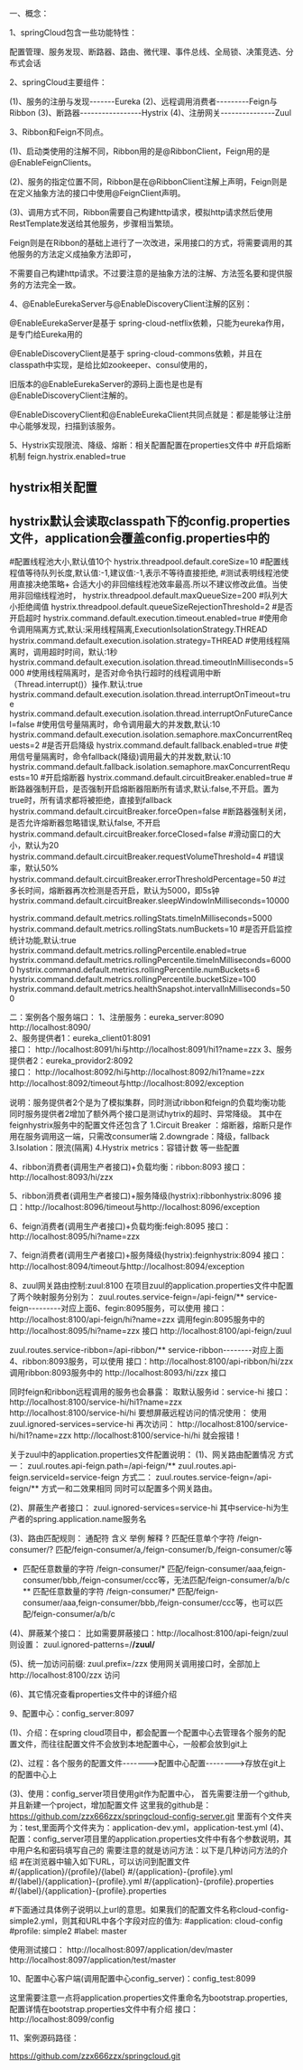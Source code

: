一、概念：

1、springCloud包含一些功能特性：

配置管理、服务发现、断路器、路由、微代理、事件总线、全局锁、决策竞选、分布式会话

2、springCloud主要组件：

(1)、服务的注册与发现-------Eureka
(2)、远程调用消费者---------Feign与Ribbon
(3)、断路器-----------------Hystrix
(4)、注册网关---------------Zuul

3、Ribbon和Feign不同点。

(1)、启动类使用的注解不同，Ribbon用的是@RibbonClient，Feign用的是@EnableFeignClients。

(2)、服务的指定位置不同，Ribbon是在@RibbonClient注解上声明，Feign则是在定义抽象方法的接口中使用@FeignClient声明。

(3)、调用方式不同，Ribbon需要自己构建http请求，模拟http请求然后使用RestTemplate发送给其他服务，步骤相当繁琐。

  Feign则是在Ribbon的基础上进行了一次改进，采用接口的方式，将需要调用的其他服务的方法定义成抽象方法即可，

  不需要自己构建http请求。不过要注意的是抽象方法的注解、方法签名要和提供服务的方法完全一致。

4、@EnableEurekaServer与@EnableDiscoveryClient注解的区别：

@EnableEurekaServer是基于 spring-cloud-netflix依赖，只能为eureka作用，是专门给Eureka用的 

@EnableDiscoveryClient是基于 spring-cloud-commons依赖，并且在classpath中实现，是给比如zookeeper、consul使用的， 

旧版本的@EnableEurekaServer的源码上面也是也是有@EnableDiscoveryClient注解的。 

@EnableDiscoveryClient和@EnableEurekaClient共同点就是：都是能够让注册中心能够发现，扫描到该服务。

5、Hystrix实现限流、降级、熔断：相关配置配置在properties文件中
#开启熔断机制
feign.hystrix.enabled=true
## hystrix相关配置
## hystrix默认会读取classpath下的config.properties文件，application会覆盖config.properties中的
#配置线程池大小,默认值10个
hystrix.threadpool.default.coreSize=10
#配置线程值等待队列长度,默认值:-1,建议值:-1,表示不等待直接拒绝,
#测试表明线程池使用直接决绝策略+ 合适大小的非回缩线程池效率最高.所以不建议修改此值。当使用非回缩线程池时，
hystrix.threadpool.default.maxQueueSize=200
#队列大小拒绝阈值
hystrix.threadpool.default.queueSizeRejectionThreshold=2
#是否开启超时
hystrix.command.default.execution.timeout.enabled=true
#使用命令调用隔离方式,默认:采用线程隔离,ExecutionIsolationStrategy.THREAD
hystrix.command.default.execution.isolation.strategy=THREAD
#使用线程隔离时，调用超时时间，默认:1秒
hystrix.command.default.execution.isolation.thread.timeoutInMilliseconds=5000
#使用线程隔离时，是否对命令执行超时的线程调用中断（Thread.interrupt()）操作.默认:true
hystrix.command.default.execution.isolation.thread.interruptOnTimeout=true
hystrix.command.default.execution.isolation.thread.interruptOnFutureCancel=false
#使用信号量隔离时，命令调用最大的并发数,默认:10
hystrix.command.default.execution.isolation.semaphore.maxConcurrentRequests=2
#是否开启降级
hystrix.command.default.fallback.enabled=true
#使用信号量隔离时，命令fallback(降级)调用最大的并发数,默认:10
hystrix.command.default.fallback.isolation.semaphore.maxConcurrentRequests=10
#开启熔断器
hystrix.command.default.circuitBreaker.enabled=true
#断路器强制开启，是否强制开启熔断器阻断所有请求,默认:false,不开启。置为true时，所有请求都将被拒绝，直接到fallback
hystrix.command.default.circuitBreaker.forceOpen=false
#断路器强制关闭，是否允许熔断器忽略错误,默认false, 不开启
hystrix.command.default.circuitBreaker.forceClosed=false
#滑动窗口的大小，默认为20
hystrix.command.default.circuitBreaker.requestVolumeThreshold=4
#错误率，默认50%
hystrix.command.default.circuitBreaker.errorThresholdPercentage=50
#过多长时间，熔断器再次检测是否开启，默认为5000，即5s钟
hystrix.command.default.circuitBreaker.sleepWindowInMilliseconds=10000

hystrix.command.default.metrics.rollingStats.timeInMilliseconds=5000
hystrix.command.default.metrics.rollingStats.numBuckets=10
#是否开启监控统计功能,默认:true
hystrix.command.default.metrics.rollingPercentile.enabled=true
hystrix.command.default.metrics.rollingPercentile.timeInMilliseconds=60000
hystrix.command.default.metrics.rollingPercentile.numBuckets=6
hystrix.command.default.metrics.rollingPercentile.bucketSize=100
hystrix.command.default.metrics.healthSnapshot.intervalInMilliseconds=500


二：案例各个服务端口：
1、注册服务：eureka_server:8090   http://localhost:8090/           
2、服务提供者1：eureka_client01:8091   
接口：
http://localhost:8091/hi与http://localhost:8091/hi1?name=zzx
3、服务提供者2：eureka_providor2:8092  
接口：
http://localhost:8092/hi与http://localhost:8092/hi1?name=zzx   
http://localhost:8092/timeout与http://localhost:8092/exception

说明：服务提供者2个是为了模拟集群，同时测试ribbon和feign的负载均衡功能
同时服务提供者2增加了额外两个接口是测试hytrix的超时、异常降级。
其中在feignhystrix服务中的配置文件还包含了
1.Circuit Breaker ：熔断器，熔断只是作用在服务调用这一端，只需改consumer端
2.downgrade：降级，fallback
3.Isolation：限流(隔离)
4.Hystrix metrics：容错计数
等一些配置


4、ribbon消费者(调用生产者接口)+负载均衡：ribbon:8093
接口：http://localhost:8093/hi/zzx

5、ribbon消费者(调用生产者接口)+服务降级(hystrix):ribbonhystrix:8096
接口：http://localhost:8096/timeout与http://localhost:8096/exception

6、feign消费者(调用生产者接口)+负载均衡:feigh:8095
接口：http://localhost:8095/hi?name=zzx

7、feign消费者(调用生产者接口)+服务降级(hystrix):feignhystrix:8094
接口：http://localhost:8094/timeout与http://localhost:8094/exception


8、zuul网关路由控制:zuul:8100
在项目zuul的application.properties文件中配置了两个映射服务分别为：
zuul.routes.service-feign=/api-feign/** 
service-feign---------对应上面6、fegin:8095服务，可以使用
接口：http://localhost:8100/api-feign/hi?name=zzx 调用fegin:8095服务中的 http://localhost:8095/hi?name=zzx 接口
http://localhost:8100/api-feign/zuul

zuul.routes.service-ribbon=/api-ribbon/**
service-ribbon--------对应上面4、ribbon:8093服务，可以使用
接口：http://localhost:8100/api-ribbon/hi/zzx 调用ribbon:8093服务中的 http://localhost:8093/hi/zzx 接口


同时feign和ribbon远程调用的服务也会暴露：
取默认服务id：service-hi
接口：
http://localhost:8100/service-hi/hi1?name=zzx
http://localhost:8100/service-hi/hi
要想屏蔽远程访问的情况使用：
使用zuul.ignored-services=service-hi
再次访问：
http://localhost:8100/service-hi/hi1?name=zzx
http://localhost:8100/service-hi/hi
就会报错！

关于zuul中的application.properties文件配置说明：
(1)、网关路由配置情况
方式一：
zuul.routes.api-feign.path=/api-feign/**
zuul.routes.api-feign.serviceId=service-feign
方式二：
zuul.routes.service-feign=/api-feign/**
方式一和二效果相同
同时可以配置多个网关路由。

(2)、屏蔽生产者接口：
zuul.ignored-services=service-hi
其中service-hi为生产者的spring.application.name服务名

(3)、路由匹配规则：
通配符	含义			举例			解释
?	匹配任意单个字符	/feign-consumer/?	匹配/feign-consumer/a,/feign-consumer/b,/feign-consumer/c等
*	匹配任意数量的字符	/feign-consumer/*	匹配/feign-consumer/aaa,feign-consumer/bbb,/feign-consumer/ccc等，无法匹配/feign-consumer/a/b/c
**	匹配任意数量的字符	/feign-consumer/*	匹配/feign-consumer/aaa,feign-consumer/bbb,/feign-consumer/ccc等，也可以匹配/feign-consumer/a/b/c

(4)、屏蔽某个接口：
比如需要屏蔽接口：http://localhost:8100/api-feign/zuul 则设置：
zuul.ignored-patterns=/**/zuul/**

(5)、统一加访问前缀:
zuul.prefix=/zzx
使用网关调用接口时，全部加上 http://localhost:8100/zzx 访问

(6)、其它情况查看properties文件中的详细介绍


9、配置中心：config_server:8097

(1)、介绍：在spring cloud项目中，都会配置一个配置中心去管理各个服务的配置文件，而往往配置文件不会放到本地配置中心，一般都会放到git上

(2)、过程：各个服务的配置文件------->配置中心配置-------->存放在git上的配置中心上

(3)、使用：config_server项目使用git作为配置中心，
首先需要注册一个github,并且新建一个project，增加配置文件
这里我的github是：https://github.com/zzx666zzx/springcloud-config-server.git
里面有个文件夹为：test,里面两个文件夹为：application-dev.yml，application-test.yml
(4)、配置：config_server项目里的application.properties文件中有各个参数说明，其中用户名和密码填写自己的
需要注意的就是访问方法：以下是几种访问方法的介绍
#在浏览器中输入如下URL，可以访问到配置文件
#/{application}/{profile}/{label}
#/{application}-{profile}.yml
#/{label}/{application}-{profile}.yml
#/{application}-{profile}.properties
#/{label}/{application}-{profile}.properties

#下面通过具体例子说明以上url的意思。如果我们的配置文件名称cloud-config-simple2.yml，则其和URL中各个字段对应的值为:
#application: cloud-config
#profile: simple2
#label: master

使用测试接口：
http://localhost:8097/application/dev/master
http://localhost:8097/application/test/master



10、配置中心客户端(调用配置中心config_server)：config_test:8099

这里需要注意一点将application.properties文件重命名为bootstrap.properties,
配置详情在bootstrap.properties文件中有介绍
接口：http://localhost:8099/config


11、案例源码路径：

https://github.com/zzx666zzx/springcloud.git

